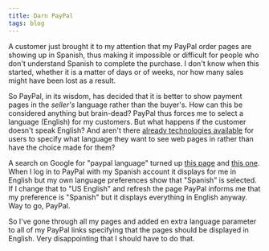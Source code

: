 ```yaml
---
title: Darn PayPal
tags: blog
---
```


A customer just brought it to my attention that my PayPal order pages are showing up in Spanish, thus making it impossible or difficult for people who don't understand Spanish to complete the purchase. I don't know when this started, whether it is a matter of days or of weeks, nor how many sales might have been lost as a result.

So PayPal, in its wisdom, has decided that it is better to show payment pages in the *seller's* language rather than the buyer's. How can this be considered anything but brain-dead? PayPal thus forces me to select a language (English) for my customers. But what happens if the customer doesn't speak English? And aren't there [already technologies available](http://www.w3.org/International/questions/qa-accept-lang-locales) for users to specify what language they want to see web pages in rather than have the choice made for them?

A search on Google for "paypal language" turned up [this page](http://www.paypaldev.org/topic.asp?TOPIC_ID=8315) and [this one](http://www.paypaldev.org/topic.asp?TOPIC_ID=10677). When I log in to PayPal with my Spanish account it displays for me in English but my own language preferences show that "Spanish" is selected. If I change that to "US English" and refresh the page PayPal informs me that my preference is "Spanish" but it displays everything in English anyway. Way to go, PayPal.

So I've gone through all my pages and added en extra language parameter to all of my PayPal links specifying that the pages should be displayed in English. Very disappointing that I should have to do that.
